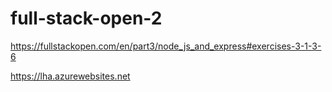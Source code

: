 # full-stack-open-2
https://fullstackopen.com/en/part3/node_js_and_express#exercises-3-1-3-6

https://lha.azurewebsites.net
